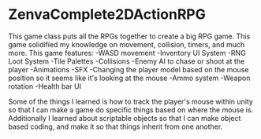 # ZenvaComplete2DActionRPG

This game class puts all the RPGs together to create a big RPG game. This game solidified my knowledge on movement, collision, timers, and much more. This game features:
-WASD movement
-Inventory UI System
-RNG Loot System
-Tile Palettes
-Collisions
-Enemy AI to chase or shoot at the player
-Animations
-SFX
-Changing the player model based on the mouse position so it seems like it's looking at the mouse
-Ammo system
-Weapon rotation
-Health bar UI

Some of the things I learned is how to track the player's mouse within unity so that I can make a game do specific things based on where the mouse is. Additionally I
learned about scriptable objects so that I can make object based coding, and make it so that things inherit from one another.
